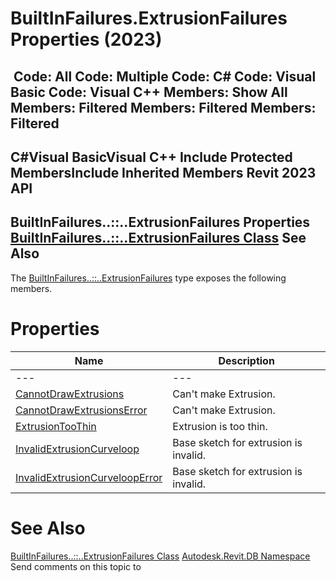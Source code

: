# BuiltInFailures.ExtrusionFailures Properties (2023)

﻿
 Code: All Code: Multiple Code: C# Code: Visual Basic Code: Visual C++  Members: Show All Members: Filtered Members: Filtered Members: Filtered   
---  
C#Visual BasicVisual C++
Include Protected MembersInclude Inherited Members
Revit 2023 API  
---  
BuiltInFailures..::..ExtrusionFailures Properties  
[BuiltInFailures..::..ExtrusionFailures Class](9f8038cb-670f-cf03-b7a4-423af7c20a60.md "BuiltInFailures.ExtrusionFailures Class") See Also  
---  
The [BuiltInFailures..::..ExtrusionFailures](9f8038cb-670f-cf03-b7a4-423af7c20a60.md "BuiltInFailures.ExtrusionFailures Class") type exposes the following members.
# Properties
| Name | Description |
| --- | --- |
| --- | --- | --- |
| [CannotDrawExtrusions](d5381d57-2404-ea23-ccfb-b56da8c718c7.md "CannotDrawExtrusions Property") | Can't make Extrusion. |
| [CannotDrawExtrusionsError](e522b65a-3441-b0bd-ed16-6661984ef0ed.md "CannotDrawExtrusionsError Property") | Can't make Extrusion. |
| [ExtrusionTooThin](f63cc4ac-21ce-e755-d35c-dba6edf770d7.md "ExtrusionTooThin Property") | Extrusion is too thin. |
| [InvalidExtrusionCurveloop](a64a84a6-2231-62ac-fb43-31f8ff1b1752.md "InvalidExtrusionCurveloop Property") | Base sketch for extrusion is invalid. |
| [InvalidExtrusionCurveloopError](2ca4a730-1e20-757b-792a-6b12932075fc.md "InvalidExtrusionCurveloopError Property") | Base sketch for extrusion is invalid. |

# See Also
[BuiltInFailures..::..ExtrusionFailures Class](9f8038cb-670f-cf03-b7a4-423af7c20a60.md "BuiltInFailures.ExtrusionFailures Class")
[Autodesk.Revit.DB Namespace](87546ba7-461b-c646-cbb1-2cb8f5bff8b2.md "Autodesk.Revit.DB Namespace")
Send comments on this topic to 